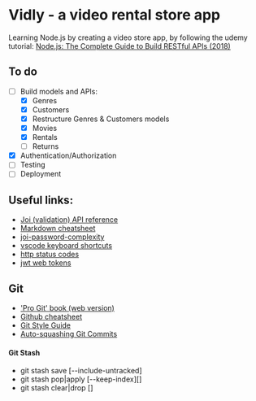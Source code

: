 # Vidly - a video rental store app

Learning Node.js by creating a video store app, by following the udemy tutorial: [Node.js: The Complete Guide to Build RESTful APIs (2018)](https://www.udemy.com/nodejs-master-class/)

## To do

- [ ] Build models and APIs:
  - [x] Genres
  - [x] Customers
  - [x] Restructure Genres & Customers models
  - [x] Movies
  - [x] Rentals
  - [ ] Returns
- [x] Authentication/Authorization
- [ ] Testing
- [ ] Deployment

## Useful links:

- [Joi (validation) API reference](https://github.com/hapijs/joi/blob/v13.6.0/API.md)
- [Markdown cheatsheet](https://github.com/adam-p/markdown-here/wiki/Markdown-Here-Cheatsheet)
- [joi-password-complexity](https://www.npmjs.com/package/joi-password-complexity)
- [vscode keyboard shortcuts](https://code.visualstudio.com/shortcuts/keyboard-shortcuts-macos.pdf)
- [http status codes](https://github.com/waldemarnt/http-status-codes)
- [jwt web tokens](https://jwt.io)

## Git

- ['Pro Git' book (web version)](https://git-scm.com/book/en/v2)
- [Github cheatsheet](https://services.github.com/on-demand/downloads/github-git-cheat-sheet.pdf)
- [Git Style Guide](https://github.com/agis/git-style-guide)
- [Auto-squashing Git Commits](https://robots.thoughtbot.com/autosquashing-git-commits)

#### Git Stash

- git stash save [--include-untracked]
- git stash pop|apply [--keep-index][<stash>]
- git stash clear|drop [<stash>]

